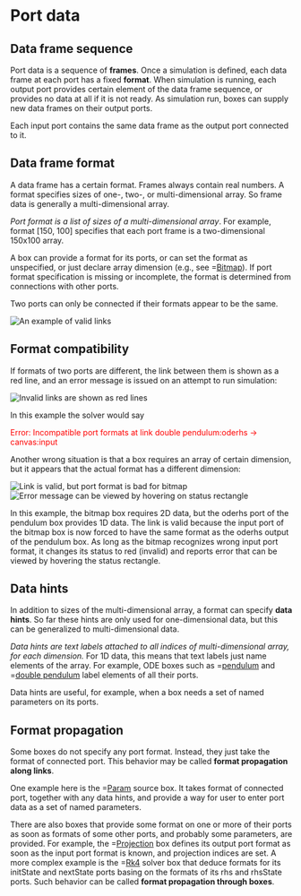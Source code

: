 # Port data

## Data frame sequence

Port data is a sequence of **frames**.
Once a simulation is defined, each data frame at each port has a fixed **format**.
When simulation is running, each output port provides certain element of the data frame sequence, or provides no data at all if it is not ready.
As simulation run, boxes can supply new data frames on their output ports.

Each input port contains the same data frame as the output port connected to it.

## Data frame format

A data frame has a certain format. Frames always contain real numbers. A format specifies sizes of one-, two-, or multi-dimensional array.
So frame data is generally a multi-dimensional array.

_Port format is a list of sizes of a multi-dimensional array_. For example, format [150, 100] specifies that each port frame is a two-dimensional 150x100 array.

A box can provide a format for its ports, or can set the format as unspecified, or just declare array dimension (e.g., see =[Bitmap](/doc#box/Bitmap)).
If port format specification is missing or incomplete, the format is determined from connections with other ports.

Two ports can only be connected if their formats appear to be the same.

![](/meta/doc/page/general-box-links.png 'An example of valid links')

## Format compatibility

If formats of two ports are different, the link between them is shown as a red line, and an error message is issued on an attempt to run simulation:

![](/meta/doc/page/general-box-links-bad.png 'Invalid links are shown as red lines')

In this example the solver would say

<span style="color: red;">Error: Incompatible port formats at link double pendulum:oderhs -> canvas:input</span>

Another wrong situation is that a box requires an array of certain dimension, but it appears that the actual format has a different dimension:

![](/meta/doc/page/general-box-links-bad-2.png 'Link is valid, but port format is bad for bitmap')
![](/meta/doc/page/general-box-links-bad-3.png 'Error message can be viewed by hovering on status rectangle')

In this example, the bitmap box requires 2D data, but the oderhs port of the pendulum box provides 1D data. The link is valid because
the input port of the bitmap box is now forced to have the same format as the oderhs output of the pendulum box. As long as the bitmap
recognizes wrong input port format, it changes its status to red (invalid) and reports error that can be viewed by hovering the status rectangle.

## Data hints

In addition to sizes of the multi-dimensional array, a format can specify **data hints**. So far these hints are only used for one-dimensional data,
but this can be generalized to multi-dimensional data.

_Data hints are text labels attached to all indices of multi-dimensional array, for each dimension._
For 1D data, this means that text labels just name elements of the array. For example, ODE boxes such as
=[pendulum](/doc#box/Pendulum) and =[double pendulum](/doc#box/DoublePendulum) label elements of all their ports.

Data hints are useful, for example, when a box needs a set of named parameters on its ports.

## Format propagation

Some boxes do not specify any port format. Instead, they just take the format of connected port.
This behavior may be called **format propagation along links**.

One example here is the =[Param](/doc#box/Param) source box. It takes format of connected port, together with any data hints, and provide a way for user
to enter port data as a set of named parameters.

There are also boxes that provide some format on one or more of their ports as soon as formats of some other ports, and probably some parameters, are provided.
For example, the =[Projection](/doc#box/Projection) box defines its output port format as soon as the input port format is known, and projection indices are set.
A more complex example is the =[Rk4](/doc#box/Rk4) solver box that deduce formats for its initState and nextState ports basing on the formats of
its rhs and rhsState ports. Such behavior can be called **format propagation through boxes**.
